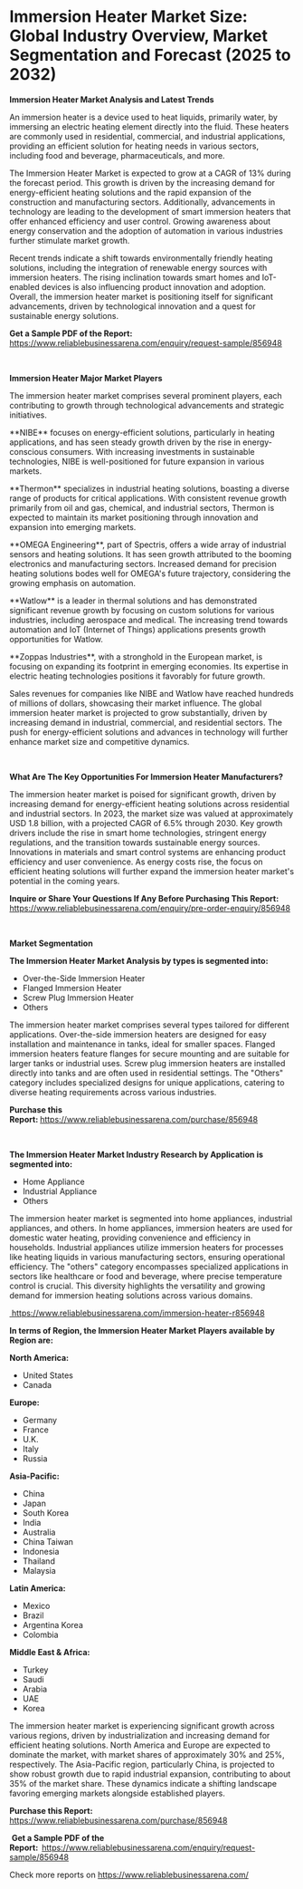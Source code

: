 <p><h1>Immersion Heater Market Size: Global Industry Overview, Market Segmentation and Forecast (2025 to 2032)</h1></p><p><strong>Immersion Heater Market Analysis and Latest Trends</strong></p>
<p><p>An immersion heater is a device used to heat liquids, primarily water, by immersing an electric heating element directly into the fluid. These heaters are commonly used in residential, commercial, and industrial applications, providing an efficient solution for heating needs in various sectors, including food and beverage, pharmaceuticals, and more.</p><p>The Immersion Heater Market is expected to grow at a CAGR of 13% during the forecast period. This growth is driven by the increasing demand for energy-efficient heating solutions and the rapid expansion of the construction and manufacturing sectors. Additionally, advancements in technology are leading to the development of smart immersion heaters that offer enhanced efficiency and user control. Growing awareness about energy conservation and the adoption of automation in various industries further stimulate market growth.</p><p>Recent trends indicate a shift towards environmentally friendly heating solutions, including the integration of renewable energy sources with immersion heaters. The rising inclination towards smart homes and IoT-enabled devices is also influencing product innovation and adoption. Overall, the immersion heater market is positioning itself for significant advancements, driven by technological innovation and a quest for sustainable energy solutions.</p></p>
<p><strong>Get a Sample PDF of the Report:&nbsp;</strong> <a href="https://www.reliablebusinessarena.com/enquiry/request-sample/856948?utm_campaign=2033&utm_medium=2&utm_source=Github&utm_content=ia&utm_term=08042025&utm_id=immersion-heater">https://www.reliablebusinessarena.com/enquiry/request-sample/856948</a></p>
<p>&nbsp;</p>
<p><strong>Immersion Heater Major Market Players</strong></p>
<p><p>The immersion heater market comprises several prominent players, each contributing to growth through technological advancements and strategic initiatives. </p><p>**NIBE** focuses on energy-efficient solutions, particularly in heating applications, and has seen steady growth driven by the rise in energy-conscious consumers. With increasing investments in sustainable technologies, NIBE is well-positioned for future expansion in various markets.</p><p>**Thermon** specializes in industrial heating solutions, boasting a diverse range of products for critical applications. With consistent revenue growth primarily from oil and gas, chemical, and industrial sectors, Thermon is expected to maintain its market positioning through innovation and expansion into emerging markets.</p><p>**OMEGA Engineering**, part of Spectris, offers a wide array of industrial sensors and heating solutions. It has seen growth attributed to the booming electronics and manufacturing sectors. Increased demand for precision heating solutions bodes well for OMEGA's future trajectory, considering the growing emphasis on automation.</p><p>**Watlow** is a leader in thermal solutions and has demonstrated significant revenue growth by focusing on custom solutions for various industries, including aerospace and medical. The increasing trend towards automation and IoT (Internet of Things) applications presents growth opportunities for Watlow.</p><p>**Zoppas Industries**, with a stronghold in the European market, is focusing on expanding its footprint in emerging economies. Its expertise in electric heating technologies positions it favorably for future growth.</p><p>Sales revenues for companies like NIBE and Watlow have reached hundreds of millions of dollars, showcasing their market influence. The global immersion heater market is projected to grow substantially, driven by increasing demand in industrial, commercial, and residential sectors. The push for energy-efficient solutions and advances in technology will further enhance market size and competitive dynamics.</p></p>
<p>&nbsp;</p>
<p><strong>What Are The Key Opportunities For Immersion Heater Manufacturers?</strong></p>
<p><p>The immersion heater market is poised for significant growth, driven by increasing demand for energy-efficient heating solutions across residential and industrial sectors. In 2023, the market size was valued at approximately USD 1.8 billion, with a projected CAGR of 6.5% through 2030. Key growth drivers include the rise in smart home technologies, stringent energy regulations, and the transition towards sustainable energy sources. Innovations in materials and smart control systems are enhancing product efficiency and user convenience. As energy costs rise, the focus on efficient heating solutions will further expand the immersion heater market's potential in the coming years.</p></p>
<p><strong>Inquire or Share Your Questions If Any Before Purchasing This Report:</strong> <a href="https://www.reliablebusinessarena.com/enquiry/pre-order-enquiry/856948?utm_campaign=2033&utm_medium=2&utm_source=Github&utm_content=ia&utm_term=08042025&utm_id=immersion-heater">https://www.reliablebusinessarena.com/enquiry/pre-order-enquiry/856948</a></p>
<p>&nbsp;</p>
<p><strong>Market Segmentation</strong></p>
<p><strong>The Immersion Heater Market Analysis by types is segmented into:</strong></p>
<p><ul><li>Over-the-Side Immersion Heater</li><li>Flanged Immersion Heater</li><li>Screw Plug Immersion Heater</li><li>Others</li></ul></p>
<p><p>The immersion heater market comprises several types tailored for different applications. Over-the-side immersion heaters are designed for easy installation and maintenance in tanks, ideal for smaller spaces. Flanged immersion heaters feature flanges for secure mounting and are suitable for larger tanks or industrial uses. Screw plug immersion heaters are installed directly into tanks and are often used in residential settings. The "Others" category includes specialized designs for unique applications, catering to diverse heating requirements across various industries.</p></p>
<p><strong>Purchase this Report:&nbsp;</strong><a href="https://www.reliablebusinessarena.com/purchase/856948?utm_campaign=2033&utm_medium=2&utm_source=Github&utm_content=ia&utm_term=08042025&utm_id=immersion-heater">https://www.reliablebusinessarena.com/purchase/856948</a></p>
<p>&nbsp;</p>
<p><strong>The Immersion Heater Market Industry Research by Application is segmented into:</strong></p>
<p><ul><li>Home Appliance</li><li>Industrial Appliance</li><li>Others</li></ul></p>
<p><p>The immersion heater market is segmented into home appliances, industrial appliances, and others. In home appliances, immersion heaters are used for domestic water heating, providing convenience and efficiency in households. Industrial appliances utilize immersion heaters for processes like heating liquids in various manufacturing sectors, ensuring operational efficiency. The "others" category encompasses specialized applications in sectors like healthcare or food and beverage, where precise temperature control is crucial. This diversity highlights the versatility and growing demand for immersion heating solutions across various domains.</p></p>
<p><a href="https://www.reliablebusinessarena.com/immersion-heater-r856948?utm_campaign=2033&utm_medium=2&utm_source=Github&utm_content=ia&utm_term=08042025&utm_id=immersion-heater">&nbsp;https://www.reliablebusinessarena.com/immersion-heater-r856948</a></p>
<p><strong>In terms of Region, the Immersion Heater Market Players available by Region are:</strong></p>
<p>
    <p> <strong> North America: </strong>
        <ul>
            <li>United States</li>
            <li>Canada</li>
        </ul>
        </p> 
    <p> <strong> Europe: </strong>
        <ul>
            <li>Germany</li>
            <li>France</li>
            <li>U.K.</li>
            <li>Italy</li>
            <li>Russia</li>
        </ul>
        </p> 
    <p> <strong> Asia-Pacific: </strong>
        <ul>
            <li>China</li>
            <li>Japan</li>
            <li>South Korea</li>
            <li>India</li>
            <li>Australia</li>
            <li>China Taiwan</li>
            <li>Indonesia</li>
            <li>Thailand</li>
            <li>Malaysia</li>
        </ul>
        </p> 
    <p> <strong> Latin America: </strong>
        <ul>
            <li>Mexico</li>
            <li>Brazil</li>
            <li>Argentina Korea</li>
            <li>Colombia</li>
        </ul>
        </p> 
    <p> <strong> Middle East & Africa: </strong>
        <ul>
            <li>Turkey</li>
            <li>Saudi</li>
            <li>Arabia</li>
            <li>UAE</li>
            <li>Korea</li>
        </ul>
    </p>
    </p>
<p><p>The immersion heater market is experiencing significant growth across various regions, driven by industrialization and increasing demand for efficient heating solutions. North America and Europe are expected to dominate the market, with market shares of approximately 30% and 25%, respectively. The Asia-Pacific region, particularly China, is projected to show robust growth due to rapid industrial expansion, contributing to about 35% of the market share. These dynamics indicate a shifting landscape favoring emerging markets alongside established players.</p></p>
<p><strong>Purchase this Report: </strong><a href="https://www.reliablebusinessarena.com/purchase/856948?utm_campaign=2033&utm_medium=2&utm_source=Github&utm_content=ia&utm_term=08042025&utm_id=immersion-heater">https://www.reliablebusinessarena.com/purchase/856948</a></p>
<p>&nbsp;<strong>Get a Sample PDF of the Report:&nbsp;&nbsp;</strong><a href="https://www.reliablebusinessarena.com/enquiry/request-sample/856948?utm_campaign=2033&utm_medium=2&utm_source=Github&utm_content=ia&utm_term=08042025&utm_id=immersion-heater">https://www.reliablebusinessarena.com/enquiry/request-sample/856948</a></p>
<p><strong></strong></p>
<p>Check more reports on <a href="https://www.reliablebusinessarena.com/?utm_campaign=2033&utm_medium=2&utm_source=Github&utm_content=ia&utm_term=08042025&utm_id=immersion-heater">https://www.reliablebusinessarena.com/</a></p>